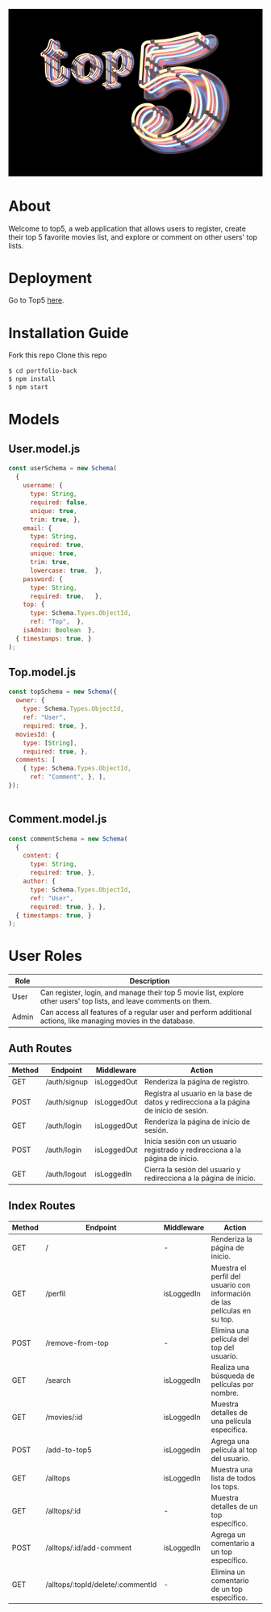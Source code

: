 
![Project Image](./public/images/top53.jpeg)

# About
Welcome to top5, a web application that allows users to register, create their top 5 favorite movies list, and explore or comment on other users' top lists.

# Deployment
Go to Top5 [here](https://carlos-top5.adaptable.app).


# Installation Guide
Fork this repo
Clone this repo
```shell
$ cd portfolio-back
$ npm install
$ npm start
```
# Models

## User.model.js
```js
const userSchema = new Schema(
  {
    username: {
      type: String,
      required: false,
      unique: true,
      trim: true, },
    email: {
      type: String,
      required: true,
      unique: true,
      trim: true,
      lowercase: true,  },
    password: {
      type: String,
      required: true,   },
    top: {
      type: Schema.Types.ObjectId,
      ref: "Top",  },
    isAdmin: Boolean  },
  { timestamps: true, }
);
```

## Top.model.js
```js
const topSchema = new Schema({
  owner: {
    type: Schema.Types.ObjectId,
    ref: "User",
    required: true, },
  moviesId: {
    type: [String],
    required: true, },
  comments: [
    { type: Schema.Types.ObjectId,
      ref: "Comment", }, ],
});



```
## Comment.model.js
```js
const commentSchema = new Schema(
  {
    content: {
      type: String,
      required: true, },
    author: {
      type: Schema.Types.ObjectId,
      ref: "User",
      required: true, }, },
  { timestamps: true, }
);
```


# User Roles
| Role    | Description                                                                                                                                                                  |
| ------- | ---------------------------------------------------------------------------------------------------------------------------------------------------------------------------- |
| User    | Can register, login, and manage their top 5 movie list, explore other users' top lists, and leave comments on them.                                                         |
| Admin   | Can access all features of a regular user and perform additional actions, like managing movies in the database.                                                             




## Auth Routes

| Method | Endpoint          | Middleware     | Action |
| ------ | ----------------- | -------------- | ------ |
| GET    | /auth/signup      | isLoggedOut    | Renderiza la página de registro. |
| POST   | /auth/signup      | isLoggedOut    | Registra al usuario en la base de datos y redirecciona a la página de inicio de sesión. |
| GET    | /auth/login       | isLoggedOut    | Renderiza la página de inicio de sesión. |
| POST   | /auth/login       | isLoggedOut    | Inicia sesión con un usuario registrado y redirecciona a la página de inicio. |
| GET    | /auth/logout      | isLoggedIn     | Cierra la sesión del usuario y redirecciona a la página de inicio. |

## Index Routes

| Method | Endpoint          | Middleware     | Action |
| ------ | ----------------- | -------------- | ------ |
| GET    | /                 | -              | Renderiza la página de inicio. |
| GET    | /perfil           | isLoggedIn     | Muestra el perfil del usuario con información de las películas en su top. |
| POST   | /remove-from-top  | -              | Elimina una película del top del usuario. |
| GET    | /search           | isLoggedIn     | Realiza una búsqueda de películas por nombre. |
| GET    | /movies/:id       | isLoggedIn     | Muestra detalles de una película específica. |
| POST   | /add-to-top5      | isLoggedIn     | Agrega una película al top del usuario. |
| GET    | /alltops          | isLoggedIn     | Muestra una lista de todos los tops. |
| GET    | /alltops/:id      | -              | Muestra detalles de un top específico. |
| POST   | /alltops/:id/add-comment | isLoggedIn | Agrega un comentario a un top específico. |
| GET    | /alltops/:topId/delete/:commentId | - | Elimina un comentario de un top específico. |




